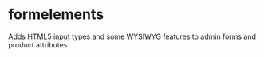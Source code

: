 # formelements
Adds HTML5 input types and some WYSIWYG features to admin forms and product attributes
